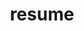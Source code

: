 ---
title: resume
layout: resume
projects:
- name: 一起牛官网
  img: /img/projects/yiqiniu-home.png
  url: http://www.yiqiniu.com
- name: 企业宝(移动端适配页)
  img: /img/projects/qiyebao-home.png
  url: http://www.91qiyebao.com
- name: 股神来了
  img: /img/projects/gushen.png
  url: https://open.weixin.qq.com/connect/oauth2/authorize?appid=wx2f89bc3e1a10e265&redirect_uri=https://api.yiqiniu.com/gs_api/entryType&response_type=code&scope=snsapi_base&state=base#wechat_redirect
- name: 一战到底
  img: /img/projects/stockwar.png
  url: https://open.weixin.qq.com/connect/oauth2/authorize?appid=wx2f89bc3e1a10e265&redirect_uri=https://api.yiqiniu.com/fight_api/fight_entry_type&response_type=code&scope=snsapi_base&state=base#wechat_redirect
---